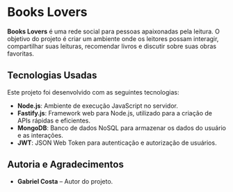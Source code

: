 
# Books Lovers

**Books Lovers** é uma rede social para pessoas apaixonadas pela leitura. O objetivo do projeto é criar um ambiente onde os leitores possam interagir, compartilhar suas leituras, recomendar livros e discutir sobre suas obras favoritas.

## Tecnologias Usadas

Este projeto foi desenvolvido com as seguintes tecnologias:

- **Node.js**: Ambiente de execução JavaScript no servidor.
- **Fastify.js**: Framework web para Node.js, utilizado para a criação de APIs rápidas e eficientes.
- **MongoDB**: Banco de dados NoSQL para armazenar os dados do usuário e as interações.
- **JWT**: JSON Web Token para autenticação e autorização de usuários.

<!-- 
## Licença

Este projeto está licenciado sob a **Licença Apache 2.0**. Para mais detalhes, consulte o [arquivo LICENSE](LICENSE). -->

## Autoria e Agradecimentos

- **Gabriel Costa** – Autor do projeto.
